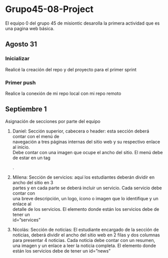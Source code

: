 # Grupo45-08-Project

El equipo 0 del grupo 45 de misiontic desarolla la primera actividad que es una pagina web básica.

## Agosto 31

### Inicializar

Realicé la creación del repo y del proyecto para el primer sprint

### Primer push

Realice la conexión de mi repo local con mi repo remoto

## Septiembre 1

Asignación de secciones por parte del equipo

1. Daniel: Sección superior, cabecera o header: esta sección deberá contar con el menú de  
   navegación a tres páginas internas del sitio web y su respectivo enlace al inicio.  
   Debe contar con una imagen que ocupe el ancho del sitio.
   El menú debe de estar en un tag <nav></nav>.

2. Milena: Sección de servicios: aquí los estudiantes deberán dividir en ancho del sitio en 3  
   partes y en cada parte se deberá incluir un servicio. Cada servicio debe contar con  
   una breve descripción, un logo, ícono o imagen que lo identifique y un enlace al  
   detalle de los servicios. El elemento donde están los servicios debe de tener un  
   id=”services”

3. Nicolás: Sección de noticias: El estudiante encargado de la sección de noticias, deberá dividir el ancho del sitio web en 2 filas y dos columnas para presentar 4 noticias. Cada noticia debe contar con un resumen, una imagen y un enlace a leer la noticia completa. El elemento donde están los servicios debe de tener un id=”news”
